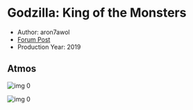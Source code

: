 # Godzilla: King of the Monsters

* Author: aron7awol
* [Forum Post](https://www.avsforum.com/threads/bass-eq-for-filtered-movies.2995212/post-58419046)
* Production Year: 2019

## Atmos

![img 0](https://i.imgur.com/Jc6ZNSs.jpg)

![img 0](https://i.imgur.com/MQoi07W.png)

